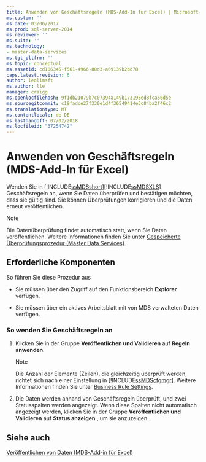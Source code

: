 ```yaml
---
title: Anwenden von Geschäftsregeln (MDS-Add-In für Excel) | Microsoft-Dokumentation
ms.custom: ''
ms.date: 03/06/2017
ms.prod: sql-server-2014
ms.reviewer: ''
ms.suite: ''
ms.technology:
- master-data-services
ms.tgt_pltfrm: ''
ms.topic: conceptual
ms.assetid: cd106345-f561-4966-88d3-a69139b2bd78
caps.latest.revision: 6
author: leolimsft
ms.author: lle
manager: craigg
ms.openlocfilehash: 9f1db21079b7c07394a149b173195ed8fca56d5e
ms.sourcegitcommit: c18fadce27f330e1d4f36549414e5c84ba2f46c2
ms.translationtype: MT
ms.contentlocale: de-DE
ms.lasthandoff: 07/02/2018
ms.locfileid: "37254742"
---
```

# <a name="apply-business-rules-mds-add-in-for-excel"></a>Anwenden von Geschäftsregeln (MDS-Add-In für Excel)
  Wenden Sie in [!INCLUDE[ssMDSshort](../../includes/ssmdsshort-md.md)][!INCLUDE[ssMDSXLS](../../includes/ssmdsxls-md.md)] Geschäftsregeln an, wenn Sie Daten überprüfen und bestätigen möchten, dass sie gültig sind. Sie können Überprüfungen korrigieren und die Daten erneut veröffentlichen.  
  
> [!NOTE]  
>  Die Datenüberprüfung findet automatisch statt, wenn Sie Daten veröffentlichen. Weitere Informationen finden Sie unter [Gespeicherte Überprüfungsprozedur &#40;Master Data Services&#41;](../validation-stored-procedure-master-data-services.md).  
  
## <a name="prerequisites"></a>Erforderliche Komponenten  
 So führen Sie diese Prozedur aus  
  
-   Sie müssen über den Zugriff auf den Funktionsbereich **Explorer** verfügen.  
  
-   Sie müssen über ein aktives Arbeitsblatt mit von MDS verwalteten Daten verfügen.  
  
### <a name="to-apply-business-rules"></a>So wenden Sie Geschäftsregeln an  
  
1.  Klicken Sie in der Gruppe **Veröffentlichen und Validieren** auf **Regeln anwenden**.  
  
    > [!NOTE]  
    >  Die Anzahl der Elemente (Zeilen), die gleichzeitig überprüft werden, richtet sich nach einer Einstellung in [!INCLUDE[ssMDScfgmgr](../../includes/ssmdscfgmgr-md.md)]. Weitere Informationen finden Sie unter [Business Rule Settings](../system-settings-master-data-services.md#BusinessRules).  
  
2.  Die Daten werden anhand von Geschäftsregeln überprüft, und zwei Statusspalten werden angezeigt. Wenn diese Spalten nicht automatisch angezeigt werden, klicken Sie in der Gruppe **Veröffentlichen und Validieren** auf **Status anzeigen** , um sie anzuzeigen.  
  
## <a name="see-also"></a>Siehe auch  
 [Veröffentlichen von Daten &#40;MDS-Add-in für Excel&#41;](overview-importing-data-from-excel-mds-add-in-for-excel.md)  
  
  
